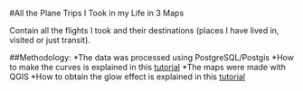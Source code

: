 #All the Plane Trips I Took in my Life in 3 Maps

Contain all the flights I took and their destinations (places I have lived in, visited or just transit).

##Methodology:
*The data was processed using PostgreSQL/Postgis
*How to make the curves is explained in this [tutorial](https://anitagraser.com/2011/08/20/visualizing-global-connections/)
*The maps were made with QGIS
*How to obtain the glow effect is explained in this [tutorial](https://nyalldawson.net/2015/04/introducing-qgis-live-layer-effects/) 
